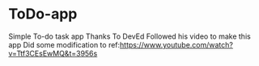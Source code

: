 # ToDo-app
Simple To-do task app 
Thanks To DevEd
Followed his video
to make this app
Did some modification to
ref:https://www.youtube.com/watch?v=Ttf3CEsEwMQ&t=3956s
